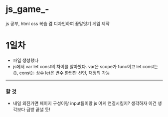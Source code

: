 # js_game_-
js 공부, html css 복습 겸 디자인하여 끝말잇기 게임 제작

# 1일차
- 파일 생성했다
- js에서 var let const의 차이를 알아봤다. var은 scope가 func이고 let const는 {}, const는 상수 let은 변수 한번만 선언, 재정의 가능
---
### 할 것
- 내일 외진가면 페이지 구성이랑 input들이랑 js 어케 연결시킬지? 생각하자 이건 생각보다 금방 끝낼 듯!
